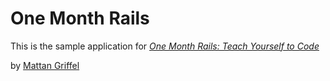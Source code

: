 # One Month Rails 

This is the sample application for 
[*One Month Rails: Teach Yourself to Code*](http://onemothrails.com)

by [Mattan Griffel](http://mattangriffel.com)